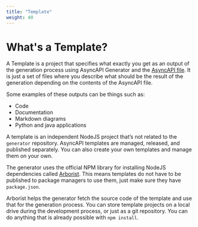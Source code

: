 ```yaml
---
title: "Template"
weight: 40
---
```


# What's a Template?

A Template is a project that specifies what exactly you get as an output of the generation process using AsyncAPI Generator and the [AsyncAPI file](asyncapi-file.md). It is just a set of files where you describe what should be the result of the generation depending on the contents of the AsyncAPI file. 

Some examples of these outputs can be things such as:

- Code
- Documentation
- Markdown diagrams
- Python and java applications

A template is an independent NodeJS project that’s not related to the `generator` repository. AsyncAPI templates are managed, released, and published separately. You can also create your own templates and manage them on your own.

The generator uses the official NPM library for installing NodeJS dependencies called [Arborist](https://www.npmjs.com/package/@npmcli/arborist). This means templates do not have to be published to package managers to use them, just make sure they have `package.json`.

Arborist helps the generator fetch the source code of the template and use that for the generation process. You can store template projects on a local drive during the development process, or just as a git repository. You can do anything that is already possible with `npm install`.








